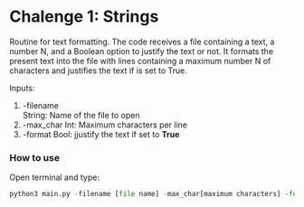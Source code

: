 # Chalenge 1: Strings

Routine for text formatting. The code receives a file containing a text, a number N, and a Boolean option to justify the text or not. It formats the present text into the file with lines containing a maximum number N of characters and justifies the text if is set to True.

Inputs:
1. -filename  
    String: Name of the file to open
2. -max_char 
    Int: Maximum characters per line 
3. -format
    Bool: jjustify the text if set to **True**

### How to use

Open terminal and type:

```python
python3 main.py -filename [file name] -max_char[maximum characters] -format [True or False]
```

